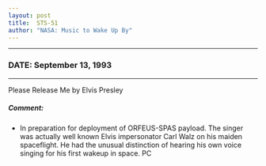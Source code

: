 ```yaml
---
layout: post
title:  STS-51
author: "NASA: Music to Wake Up By"
---
```


----
### DATE: September 13, 1993
----
Please Release Me by Elvis Presley

##### Comment:
* In preparation for deployment of ORFEUS-SPAS payload. The singer was actually well known Elvis impersonator Carl Walz on his maiden spaceflight. He had the unusual distinction of hearing his own voice singing for his first wakeup in space. PC
